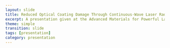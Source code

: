 ```yaml
---
layout: slide
title: Reduced Optical Coating Damage Through Continuous-Wave Laser Radiation Annealing
excerpt: A presentation given at the Advanced Materials for Powerful Lasers Workshop, Rochester NY
theme: simple
transition: slide
tags: [presentation]
category: presentation
---
```


<section data-markdown data-background-image="https://brendanmarozas.github.io/images/PresentAMPL2018.png" 
data-background-size="contain" data-transition="slide-in fade-out"></section>
